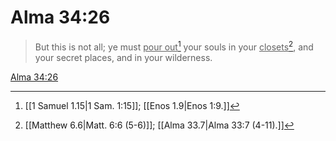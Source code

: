 # Alma 34:26

> But this is not all; ye must <u>pour out</u>[^a] your souls in your <u>closets</u>[^b], and your secret places, and in your wilderness.

[Alma 34:26](https://www.churchofjesuschrist.org/study/scriptures/bofm/alma/34?lang=eng&id=p26#p26)


[^a]: [[1 Samuel 1.15|1 Sam. 1:15]]; [[Enos 1.9|Enos 1:9.]]
[^b]: [[Matthew 6.6|Matt. 6:6 (5-6)]]; [[Alma 33.7|Alma 33:7 (4-11).]]

